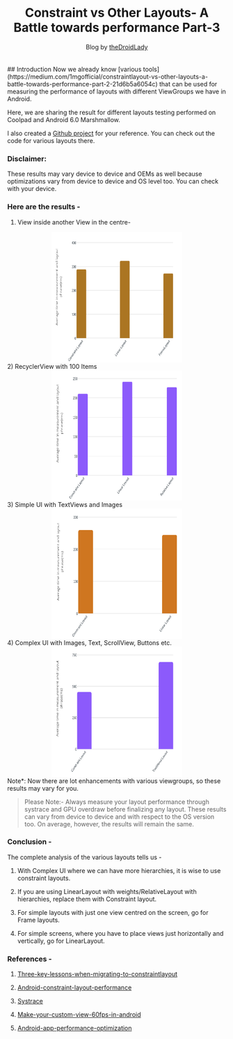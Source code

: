 <div style="text-align:center">
<h1> Constraint vs Other Layouts- A Battle towards performance Part-3
</h1>
Blog by <a href="http://thedroidlady.com/">theDroidLady</a>
</div>
<br/>
<br/>
## Introduction
Now we already know [various tools](https://medium.com/1mgofficial/constraintlayout-vs-other-layouts-a-battle-towards-performance-part-2-21d6b5a6054c) that can be used for measuring the performance of layouts with different ViewGroups we have in Android.

Here, we are sharing the result for different layouts testing performed on Coolpad and Android 6.0 Marshmallow.

I also created a [Github project](https://github.com/niharika2810/LayoutPerformance-Analysis-App) for your reference. You can check out the code for various layouts there.

### Disclaimer:

These results may vary device to device and OEMs as well because optimizations vary from device to device and OS level too. You can check with your device.

### Here are the results -

1) View inside another View in the centre-
<div style="text-align:center">
<img align="center" width="300" height="300" src="/Images/Article/result_1.png">
</div>
2) RecyclerView with 100 Items
<div style="text-align:center">
<img align="center" width="300" height="300" src="/Images/Article/result_2.png">
</div>
3) Simple UI with TextViews and Images
<div style="text-align:center">
<img align="center" width="300" height="300" src="/Images/Article/result_3.png">
</div>
4) Complex UI with Images, Text, ScrollView, Buttons etc.
<div style="text-align:center">
<img align="center" width="300" height="300" src="/Images/Article/result_4.png">
</div>
Note*: Now there are lot enhancements with various viewgroups, so these results may vary for you.

>Please Note:- Always measure your layout performance through systrace and GPU overdraw before finalizing any layout. These results can vary from device to device and with respect to the OS version too. On average, however, the results will remain the same.

### Conclusion -

The complete analysis of the various layouts tells us -

1) With Complex UI where we can have more hierarchies, it is wise to use constraint layouts.

2) If you are using LinearLayout with weights/RelativeLayout with hierarchies, replace them with Constraint layout.

3) For simple layouts with just one view centred on the screen, go for Frame layouts.

4) For simple screens, where you have to place views just horizontally and vertically, go for LinearLayout.

### References -

1) <a href="https://medium.com/comparethemarket/three-key-lessons-when-migrating-to-constraintlayout-dff38c31a47">Three-key-lessons-when-migrating-to-constraintlayout</a>

2) <a href="https://github.com/googlesamples/android-constraint-layout-performance">Android-constraint-layout-performance</a>

3) <a href="https://stuff.mit.edu/afs/sipb/project/android/docs/tools/debugging/systrace.html">Systrace</a>

4) <a href="https://medium.com/rosberryapps/make-your-custom-view-60fps-in-android-4587bbffa557">Make-your-custom-view-60fps-in-android</a>

5) <a href="https://medium.com/mindorks/android-app-performance-optimization-cdccb422e38e">Android-app-performance-optimization</a>






